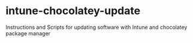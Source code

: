 # intune-chocolatey-update
Instructions and Scripts for updating software with Intune and chocolatey package manager

